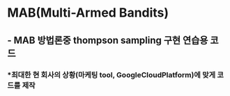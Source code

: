 # MAB(Multi-Armed Bandits)

## - MAB 방법론중 thompson sampling 구현 연습용 코드
### *최대한 현 회사의 상황(마케팅 tool, GoogleCloudPlatform)에 맞게 코드를 제작
